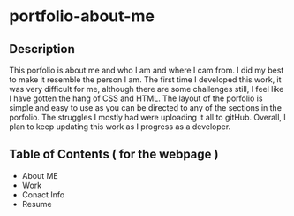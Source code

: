 # portfolio-about-me

## Description
This porfolio is about me and who I am and where I cam from. I did my best to make it resemble the person I am. The first time I developed this work, it was very difficult for me, although there are some challenges still, I feel like I have gotten the hang of CSS and HTML. The layout of the porfolio is simple and easy to use as you can be directed to any of the sections in the porfolio. The struggles I mostly had were uploading it all to gitHub. Overall, I plan to keep updating this work as I progress as a developer. 

## Table of Contents ( for the webpage ) 
- About ME
- Work 
- Conact Info 
- Resume 
